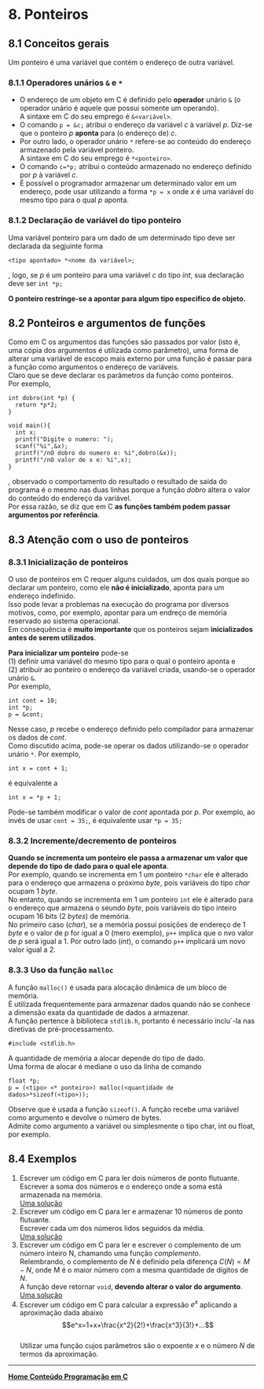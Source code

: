 # 8. Ponteiros

## 8.1 Conceitos gerais
Um ponteiro é uma variável que contém o endereço de outra variável.  

### 8.1.1 Operadores unários `&` e `*`
- O endereço de um objeto em C é definido pelo **operador** unário `&` (o operador unário é aquele que possui somente um operando).  
  A sintaxe em C do seu emprego é `&<variável>`.
- O comando `p = &c;` atribui o endereço da variável *c* à variável *p*. Diz-se que o ponteiro *p* **aponta** para (o endereço de) *c*.   
- Por outro lado, o operador unário `*` refere-se ao conteúdo do endereço armazenado pela variável ponteiro.  
  A sintaxe em C do seu emprego é `*<ponteiro>`.  
- O comando `c=*p;` atribui o conteúdo armazenado no endereço definido por *p* à variável *c*.
- É possível o programador armazenar um determinado valor em um endereço, pode usar utilizando a forma `*p = x` onde *x* é uma variável do mesmo tipo para o qual *p* aponta. 

### 8.1.2 Declaração de variável do tipo ponteiro  
Uma variável ponteiro para um dado de um determinado tipo deve ser declarada da segjuinte forma  

```
<tipo apontado> *<nome da variável>;
```
, logo, se *p* é um ponteiro para uma variável *c* do tipo *int*, sua declaração deve ser `int *p;`

**O ponteiro restringe-se a apontar para algum tipo especifico de objeto.**

## 8.2 Ponteiros e argumentos de funções
Como em C os argumentos das funções são passados por valor (isto é, uma cópia dos argumentos é utilizada como parâmetro), 
uma forma de alterar uma variável de escopo mais externo por uma função é passar para a função como argumentos o endereço de variáveis.  
Claro que se deve declarar os parâmetros da função como ponteiros.  
Por exemplo,  
```
int dobro(int *p) {
  return *p*2;
}

void main(){
  int x;
  printf("Digite o numero: ");
  scanf("%i",&x);
  printf("/nO dobro do numero e: %i",dobro(&x));
  printf("/nO valor de x e: %i",x);
}
```
, observado o comportamento do resultado o resultado de saída do programa é o mesmo nas duas linhas porque a função *dobro* altera o valor do conteúdo do endereço da variável.  
Por essa razão, se diz que em C **as funções também podem passar argumentos por referência**.

## 8.3 Atenção com o uso de ponteiros
### 8.3.1 Inicialização de ponteiros
O uso de ponteiros em C requer alguns cuidados, um dos quais porque ao declarar um ponteiro, como ele **não é inicializado**, aponta para um endereço indefinido.  
Isso pode levar a problemas na execução do programa por diversos motivos, como, por exemplo, apontar para um endreço de memória reservado ao sistema operacional.  
Em consequência é **muito importante** que os ponteiros sejam **inicializados antes de serem utilizados**.

**Para inicializar um ponteiro** pode-se  
(1) definir uma variável do mesmo tipo para o qual o ponteiro aponta e  
(2) atribuir ao ponteiro o endereço da variável criada, usando-se o operador unário `&`.  
Por exemplo,

```
int cont = 10;
int *p;
p = &cont;
```
Nesse caso, *p* recebe o endereço definido pelo compilador para armazenar os dados de *cont*.  
Como discutido acima, pode-se operar os dados utilizando-se o operador unário `*`. Por exemplo,

```
int x = cont + 1;
```
é equivalente a  
```
int x = *p + 1;
```
Pode-se também modificar o valor de *cont* apontada por *p*. Por exemplo, ao invés de usar `cont = 35;`, é equivalente usar `*p = 35;`

### 8.3.2 Incremente/decremento de ponteiros
**Quando se incrementa um ponteiro ele passa a armazenar um valor que depende do tipo de dado para o qual ele aponta**.  
Por exemplo, quando se incrementa em 1 um ponteiro `*char` ele é alterado para o endereço que armazena o próximo *byte*, 
pois variáveis do tipo *char* ocupam 1 *byte*.  
No entanto, quando se incrementa em 1 um ponteiro `int` ele é alterado para o endereço que armazena o seundo *byte*, 
pois variáveis do tipo inteiro ocupam 16 bits (2 *bytes*) de memória.  
No primeiro caso (*char*), se a memória possui posições de endereço de 1 *byte* e o valor de p for igual a 0 (mero exemplo), 
`p++` implica que o nvo valor de *p* será igual a 1. Por outro lado (*int*), o comando `p++` implicará um novo valor igual a 2. 

### 8.3.3 Uso da função `malloc`
A função `malloc()` é usada para alocação dinâmica de um bloco de memória.  
É utilizada frequentemente para armazenar dados quando não se conhece a dimensão exata da
quantidade de dados a armazenar.  
A função pertence à biblioteca `stdlib.h`, 
portanto é necessário inclu´-la nas diretivas de pré-processamento.  
```
#include <stdlib.h>
```
A quantidade de memória a alocar depende do tipo de dado.  
Uma forma de alocar é mediane o uso da linha de comando  
```
float *p;
p = (<tipo> <* ponteiro>) malloc(<quantidade de dados>*sizeof(<tipo>)); 
```
Observe que é usada a função `sizeof()`.
A função recebe uma variável como argumento e devolve o número de bytes.  
Admite como argumento a variável ou simplesmente o tipo char, int ou float, por exemplo.

## 8.4 Exemplos
1. Escrever um código em C para ler dois números de ponto flutuante. Escrever a soma dos números e o endereço onde a soma está armazenada na memória.   
[Uma solução](https://github.com/claytonjasilva/prog_exemplos/blob/main/cursoCponteiro1.c)  
2. Escrever um código em C para ler e armazenar 10 números de ponto flutuante.  
Escrever cada um dos números lidos seguidos da média.    
[Uma solução](https://github.com/claytonjasilva/prog_exemplos/blob/main/cursoCponteiro2.c)  
3. Escrever um código em C para ler e escrever o complemento de um número inteiro N, chamando uma função *complemento*.  
Relembrando, o complemento de *N* é definido pela diferença $C(N)=M-N$, onde M é o maior número com a mesma quantidade de dígitos de *N*.    
A função deve retornar `void`, **devendo alterar o valor do argumento**.  
[Uma solução](https://github.com/claytonjasilva/prog_exemplos/blob/main/cursoCponteiro3.c)  
4. Escrever um código em C para calcular a expressão *e<sup>x</sup>* aplicando a aproximação dada abaixo  
$$e^x=1+x+\frac{x^2}{2!}+\frac{x^3}{3!}+...$$  
Utilizar uma função cujos parâmetros são o expoente *x* e o número *N* de termos da aproximação.


___
**[Home Conteúdo Programação em C](https://github.com/claytonjasilva/claytonjasilva.github.io/blob/main/progC_aulas.md)**   


